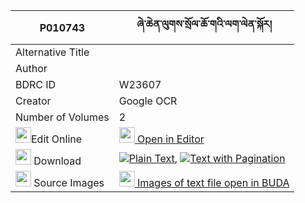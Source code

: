|P010743|ཞེ་ཆེན་ལུགས་སྲོལ་ཆོ་གའི་ལག་ལེན་སྐོར། 
| --- | --- 
|Alternative Title |
|Author | 
|BDRC ID | W23607
|Creator | Google OCR
|Number of Volumes| 2
|<img width="25" src="https://img.icons8.com/color/25/000000/edit-property.png">Edit Online| [<img width="25" src="https://avatars.githubusercontent.com/u/45091458?s=200&v=4"> Open in Editor](http://editor.openpecha.org/P010743)
|<img width="25" src="https://img.icons8.com/fluent/48/000000/download-2.png"/>  Download | [![](https://img.icons8.com/color/20/000000/txt.png)Plain Text](https://github.com/Openpecha/P010743/releases/download/v1/shye_chen_luksol_choga_i_lakle_plain_P010743.zip), [![](https://img.icons8.com/color/20/000000/txt.png)Text with Pagination](https://github.com/Openpecha/P010743/releases/download/v1/shye_chen_luksol_choga_i_lakle_pages_P010743.zip)
|<img width="25" src="https://img.icons8.com/plasticine/100/000000/pictures-folder.png"/>  Source Images | [<img width="25" src="https://library.bdrc.io/icons/BUDA-small.svg"> Images of text file open in BUDA](https://library.bdrc.io/show/bdr:W23607)